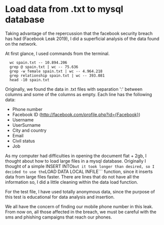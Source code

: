 # Load data from .txt to mysql database

Taking advantage of the repercussion that the facebook security breach has had (Facebook Leak 2019), I did a superficial analysis of the data found on the network.

At first glance, I used commands from the terminal. 

```
  wc spain.txt -- 10.894.206
  grep @ spain.txt | wc -- 75.636
  grep -w female spain.txt | wc -- 4.964.218
  grep relationship spain.txt | wc -- 393.081
  head -10 spain.txt
```

Originally, we found the data in .txt files with separation ':' between columns and some of the columns as empty. Each line has the following data:
- Phone number
- Facebook ID (http://facebook.com/profile.php?id={Facebook})
- Username
- UserSurname
- City and country
- Email
- Civil status
- Job

As my computer had difficulties in opening the document flat + 2gb, I thought about how to load large files in a mysql database.
Originally I thought of a simple INSERT INTO``` but it took longer than desired, so I decided to use the ```LOAD DATA LOCAL INFILE``` function, since it inserts data from large files faster. There are lines that do not have all the information so, I did a little cleaning within the data load function.

For the test file, I have used totally anonymous data, since the purpose of this test is educational for data analysis and insertion. 

We all have the concern of finding our mobile phone number in this leak. From now on, all those affected in the breach, we must be careful with the sms and phishing campaigns that reach our phones. 
